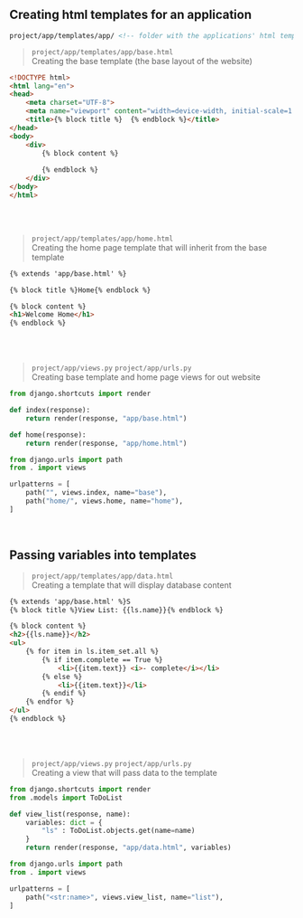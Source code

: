 ## Creating html templates for an application

```html
project/app/templates/app/ <!-- folder with the applications' html templates must look like this -->
```
> `project/app/templates/app/base.html` <br>
> Creating the base template (the base layout of the website)

```html
<!DOCTYPE html>
<html lang="en">
<head>
    <meta charset="UTF-8">
    <meta name="viewport" content="width=device-width, initial-scale=1.0">
    <title>{% block title %}  {% endblock %}</title>
</head>
<body>
    <div>
        {% block content %}
            
        {% endblock %}
    </div>
</body>
</html>
```

<br>
<br>

> `project/app/templates/app/home.html` <br>
> Creating the home page template that will inherit from the base template

```html
{% extends 'app/base.html' %}

{% block title %}Home{% endblock %}

{% block content %}
<h1>Welcome Home</h1>
{% endblock %}
```

<br>
<br>

> `project/app/views.py` `project/app/urls.py` <br>
> Creating base template and home page views for out website

```python
from django.shortcuts import render

def index(response):
    return render(response, "app/base.html")

def home(response):
    return render(response, "app/home.html")
```
```python
from django.urls import path
from . import views

urlpatterns = [
    path("", views.index, name="base"),
    path("home/", views.home, name="home"),
]
```

<br>

## Passing variables into templates

> `project/app/templates/app/data.html` <br>
> Creating a template that will display database content

```html
{% extends 'app/base.html' %}S
{% block title %}View List: {{ls.name}}{% endblock %}

{% block content %}
<h2>{{ls.name}}</h2>
<ul>
    {% for item in ls.item_set.all %}
        {% if item.complete == True %}
            <li>{{item.text}} <i>- complete</i></li>
        {% else %}
            <li>{{item.text}}</li>
        {% endif %}
    {% endfor %}
</ul>
{% endblock %}
```
<br>
<br>

> `project/app/views.py` `project/app/urls.py` <br>
> Creating a view that will pass data to the template

```python
from django.shortcuts import render
from .models import ToDoList

def view_list(response, name):  
    variables: dict = {
        "ls" : ToDoList.objects.get(name=name)
    }
    return render(response, "app/data.html", variables)
```
```python
from django.urls import path
from . import views

urlpatterns = [
    path("<str:name>", views.view_list, name="list"),
]
```